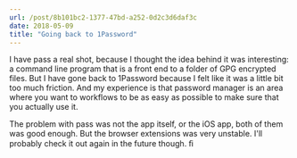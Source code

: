 ```yaml
---
url: /post/8b101bc2-1377-47bd-a252-0d2c3d6daf3c
date: 2018-05-09
title: "Going back to 1Password"
---
```


I have pass a real shot, because I thought the idea behind it was interesting: a command line program that is a front end to a folder of GPG encrypted files. But I have gone back to 1Password because I felt like it was a little bit too much friction. And my experience is that password manager is an area where you want to workflows to be as easy as possible to make sure that you actually use it. 

The problem with pass was not the app itself, or the iOS app, both of them was good enough. But the browser extensions was very unstable. I'll probably check it out again in the future though. ﬁ